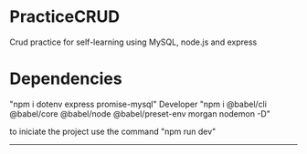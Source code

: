 # PracticeCRUD
Crud practice for self-learning using MySQL, node.js and express

# Dependencies

"npm i dotenv express promise-mysql"
Developer
"npm i @babel/cli @babel/core @babel/node @babel/preset-env morgan nodemon -D"

to iniciate the project use the command "npm run dev"


-------------------------------------------------------------



